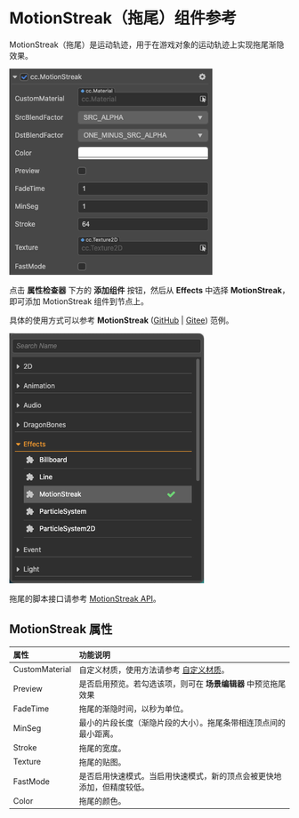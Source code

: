 # MotionStreak（拖尾）组件参考

MotionStreak（拖尾）是运动轨迹，用于在游戏对象的运动轨迹上实现拖尾渐隐效果。

![motionstreak](motion-streak/motionstreak.png)

点击 **属性检查器** 下方的 **添加组件** 按钮，然后从 **Effects** 中选择 **MotionStreak**，即可添加 MotionStreak 组件到节点上。

具体的使用方式可以参考 **MotionStreak** ([GitHub](https://github.com/cocos-creator/test-cases-3d/tree/v3.3/assets/cases/ui/24.motion-streak) | [Gitee](https://gitee.com/mirrors_cocos-creator/test-cases-3d/tree/v3.3/assets/cases/ui/24.motion-streak)) 范例。

![add motionStreak](motion-streak/add-motion-streak.png)

拖尾的脚本接口请参考 [MotionStreak API](__APIDOC__/zh/#/docs/3.3/zh/particle2d/Class/MotionStreak)。

## MotionStreak 属性

| 属性 |   功能说明
| :-------------- | :----------- |
| CustomMaterial | 自定义材质，使用方法请参考 [自定义材质](./../../ui-system/components/engine/ui-material.md)。 |
| Preview  | 是否启用预览。若勾选该项，则可在 **场景编辑器** 中预览拖尾效果 |
| FadeTime | 拖尾的渐隐时间，以秒为单位。|
| MinSeg   | 最小的片段长度（渐隐片段的大小）。拖尾条带相连顶点间的最小距离。|
| Stroke   | 拖尾的宽度。|
| Texture  | 拖尾的贴图。|
| FastMode | 是否启用快速模式。当启用快速模式，新的顶点会被更快地添加，但精度较低。|
| Color    | 拖尾的颜色。 |

